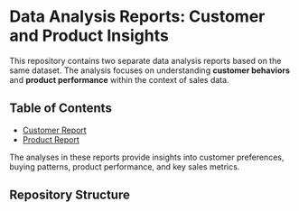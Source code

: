 # Data Analysis Reports: Customer and Product Insights

This repository contains two separate data analysis reports based on the same dataset. The analysis focuses on understanding **customer behaviors** and **product performance** within the context of sales data.

## Table of Contents

- [Customer Report](./CUSTOMERS-REPORT/README.md)
- [Product Report](./PRODUCTS-REPORT/README.md)

The analyses in these reports provide insights into customer preferences, buying patterns, product performance, and key sales metrics.

## Repository Structure

